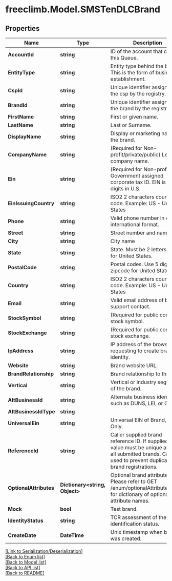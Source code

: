 # freeclimb.Model.SMSTenDLCBrand


## Properties

Name | Type | Description | Notes
------------ | ------------- | ------------- | -------------
**AccountId** | **string** | ID of the account that created this Queue. | [optional] 
**EntityType** | **string** | Entity type behind the brand. This is the form of business establishment. | 
**CspId** | **string** | Unique identifier assigned to the csp by the registry. | [optional] [readonly] 
**BrandId** | **string** | Unique identifier assigned to the brand by the registry. | [optional] [readonly] 
**FirstName** | **string** | First or given name.  | [optional] 
**LastName** | **string** | Last or Surname. | [optional] 
**DisplayName** | **string** | Display or marketing name of the brand. | 
**CompanyName** | **string** | (Required for Non-profit/private/public) Legal company name. | [optional] 
**Ein** | **string** | (Required for Non-profit) Government assigned corporate tax ID. EIN is 9-digits in U.S. | [optional] 
**EinIssuingCountry** | **string** | ISO2 2 characters country code. Example: US - United States | [optional] 
**Phone** | **string** | Valid phone number in e.164 international format. | 
**Street** | **string** | Street number and name. | [optional] 
**City** | **string** | City name | [optional] 
**State** | **string** | State. Must be 2 letters code for United States. | [optional] 
**PostalCode** | **string** | Postal codes. Use 5 digit zipcode for United States | [optional] 
**Country** | **string** | ISO2 2 characters country code. Example: US - United States | 
**Email** | **string** | Valid email address of brand support contact. | 
**StockSymbol** | **string** | (Required for public company) stock symbol. | [optional] 
**StockExchange** | **string** | (Required for public company) stock exchange. | [optional] 
**IpAddress** | **string** | IP address of the browser requesting to create brand identity. | [optional] 
**Website** | **string** | Brand website URL. | [optional] 
**BrandRelationship** | **string** | Brand relationship to the CSP | 
**Vertical** | **string** | Vertical or industry segment of the brand. | 
**AltBusinessId** | **string** | Alternate business identifier such as DUNS, LEI, or GIIN | [optional] 
**AltBusinessIdType** | **string** |  | [optional] 
**UniversalEin** | **string** | Universal EIN of Brand, Read Only. | [optional] [readonly] 
**ReferenceId** | **string** | Caller supplied brand reference ID. If supplied, the value must be unique across all submitted brands. Can be used to prevent duplicate brand registrations. | [optional] 
**OptionalAttributes** | **Dictionary&lt;string, Object&gt;** | Optional brand attributes. Please refer to GET /enum/optionalAttributeNames for dictionary of optional attribute names. | [optional] 
**Mock** | **bool** | Test brand. | 
**IdentityStatus** | **string** | TCR assessment of the brand identification status. | 
**CreateDate** | **DateTime** | Unix timestamp when brand was created. | [optional] 

[[Link to Serialization/Deserialization]](../README.md#documentation-for-serialization-deserialization)<br /> 
[[Back to Enum list]](../README.md#documentation-for-enums)<br /> 
[[Back to Model list]](../README.md#documentation-for-models)<br /> 
[[Back to API list]](../README.md#documentation-for-api-endpoints) <br /> 
[[Back to README]](../README.md) <br /> 
